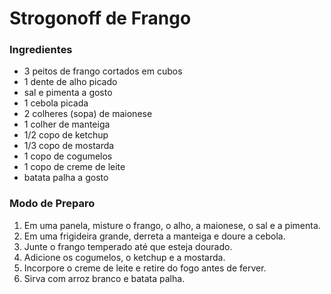 # Strogonoff de Frango

### Ingredientes
 - 3 peitos de frango cortados em cubos
 - 1 dente de alho picado
 - sal e pimenta a gosto
 - 1 cebola picada
 - 2 colheres (sopa) de maionese
 - 1 colher de manteiga
 - 1/2 copo de ketchup
 - 1/3 copo de mostarda
 - 1 copo de cogumelos
 - 1 copo de creme de leite
 - batata palha a gosto

### Modo de Preparo
 1. Em uma panela, misture o frango, o alho, a maionese, o sal e a pimenta.
 2. Em uma frigideira grande, derreta a manteiga e doure a cebola.
 3. Junte o frango temperado até que esteja dourado.
 4. Adicione os cogumelos, o ketchup e a mostarda.
 5. Incorpore o creme de leite e retire do fogo antes de ferver.
 6. Sirva com arroz branco e batata palha.